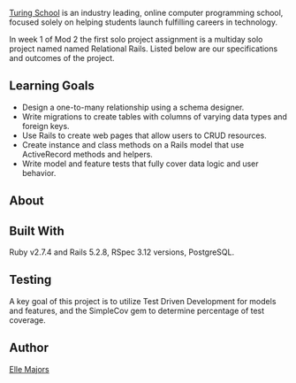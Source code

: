 [Turing School](https://turing.edu/) is an industry leading, online computer programming school, focused solely on helping students launch fulfilling careers in technology.

In week 1 of Mod 2 the first solo project assignment is a multiday solo project named named Relational Rails. Listed below are our specifications and outcomes of the project. 

## Learning Goals

* Design a one-to-many relationship using a schema designer.
* Write migrations to create tables with columns of varying data types and foreign keys.
* Use Rails to create web pages that allow users to CRUD resources.
* Create instance and class methods on a Rails model that use ActiveRecord methods and helpers.
* Write model and feature tests that fully cover data logic and user behavior.

## About

## Built With

Ruby v2.7.4 and Rails 5.2.8, RSpec 3.12 versions, PostgreSQL.

## Testing

A key goal of this project is to utilize Test Driven Development for models and features, and the SimpleCov gem to determine percentage of test coverage.

## Author

[Elle Majors](https://github.com/Elle-M)
